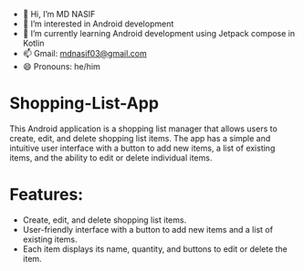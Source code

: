 - 👋 Hi, I’m MD NASIF 
- 👀 I’m interested in Android development 
- 🌱 I’m currently learning Android development using Jetpack compose in Kotlin 
- 📫 Gmail: mdnasif03@gmail.com 
- 😄 Pronouns: he/him
# Shopping-List-App
This Android application is a shopping list manager that allows users to create, edit, and delete shopping list items. The app has a simple and intuitive user interface with a button to add new items, a list of existing items, and the ability to edit or delete individual items.<br>
# Features:
- Create, edit, and delete shopping list items.<br>
- User-friendly interface with a button to add new items and a list of existing items.<br>
- Each item displays its name, quantity, and buttons to edit or delete the item.
